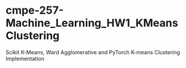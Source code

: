 # cmpe-257-Machine_Learning_HW1_KMeans Clustering 
Scikit K-Means, Ward Agglomerative and PyTorch K-means Clustering Implementation
